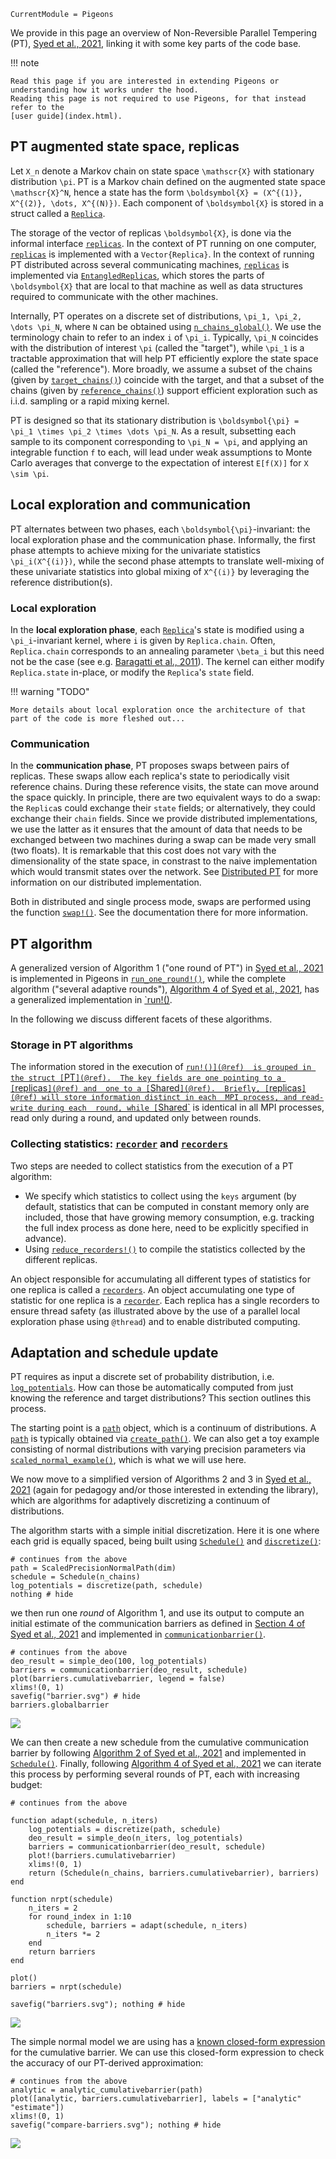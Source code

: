```@meta
CurrentModule = Pigeons
```


We provide in this page an overview of Non-Reversible Parallel Tempering (PT), 
[Syed et al., 2021](https://rss.onlinelibrary.wiley.com/doi/10.1111/rssb.12464), 
linking it with some key parts of the code base. 

!!! note

    Read this page if you are interested in extending Pigeons or 
    understanding how it works under the hood. 
    Reading this page is not required to use Pigeons, for that instead refer to the 
    [user guide](index.html). 



## PT augmented state space, replicas

Let ``X_n`` denote a Markov chain on state space ``\mathscr{X}`` with stationary distribution
``\pi``. 
PT is a Markov chain defined on the augmented state space ``\mathscr{X}^N``, hence 
a state has the form ``\boldsymbol{X} = (X^{(1)}, X^{(2)}, \dots, X^{(N)})``. 
Each component of ``\boldsymbol{X}`` is stored in a struct called a
[`Replica`](@ref). 

The storage of the vector of replicas ``\boldsymbol{X}``, is done via the informal 
interface [`replicas`](@ref). In the context of PT running on one computer, 
[`replicas`](@ref) is implemented with a `Vector{Replica}`. In the context 
of running PT distributed across several communicating machines, [`replicas`](@ref) 
is implemented via [`EntangledReplicas`](@ref), which stores the parts of 
``\boldsymbol{X}`` that are local to that machine as well as data structures 
required to communicate with the other machines. 

Internally, PT operates on a discrete set of distributions, 
``\pi_1, \pi_2, \dots \pi_N``, where ``N`` can be obtained using [`n_chains_global()`](@ref). 
We use the terminology chain to refer to an index ``i`` of ``\pi_i``.
Typically, ``\pi_N`` coincides with the distribution of interest ``\pi`` (called the "target"), while 
``\pi_1`` is a tractable approximation that will help PT efficiently explore the 
state space (called the "reference"). 
More broadly, we assume a subset of the chains (given by [`target_chains()`](@ref)) coincide with the target, and that a subset of the chains (given by [`reference_chains()`](@ref)) support 
efficient exploration such as i.i.d. sampling or a rapid mixing kernel. 

PT is designed so that its stationary distribution is ``\boldsymbol{\pi} = \pi_1 \times \pi_2 \times \dots \pi_N``. 
As a result, subsetting each sample to its component corresponding to ``\pi_N = \pi``, 
and applying an integrable function ``f`` to each, will lead under weak assumptions 
to Monte Carlo averages that converge to the expectation of interest ``E[f(X)]`` for 
``X \sim \pi``.

## Local exploration and communication

PT alternates between two phases, each ``\boldsymbol{\pi}``-invariant: the local 
exploration phase and the communication phase. Informally, the first phase attempts to achieve 
mixing for the univariate statistics ``\pi_i(X^{(i)})``, while the second phase attempts to 
translate well-mixing of these univariate statistics into global mixing of ``X^{(i)}`` by 
leveraging the reference distribution(s).

### Local exploration

In the **local exploration phase**,
each [`Replica`](@ref)'s state is modified using a ``\pi_i``-invariant kernel, 
where ``i`` is given by `Replica.chain`. Often, `Replica.chain` corresponds to 
an annealing parameter ``\beta_i`` but this need not be the case (see 
e.g. [Baragatti et al., 2011](https://arxiv.org/abs/1108.3423)).
The kernel can either modify `Replica.state` in-place, or modify the 
`Replica`'s `state` field.

!!! warning "TODO"

    More details about local exploration once the architecture of that 
    part of the code is more fleshed out...

### Communication

In the **communication phase**, PT proposes swaps between pairs of replicas. 
These swaps allow each replica's state to periodically visit reference chains. During these reference
visits, the state can move around the space quickly. 
In principle, there are two equivalent ways to do a swap: the `Replica`s could exchange 
their `state` fields; or alternatively, they could exchange their `chain` fields.
Since we provide distributed implementations, we use the latter as it ensures that 
the amount of data that needs to be exchanged between two machines during a swap 
can be made very small (two floats). 
It is remarkable that this cost does not vary with the dimensionality of the state space, 
in constrast to the naive implementation which would transmit states over the network.
See [Distributed PT](distributed.html) for more information on our distributed implementation.

Both in distributed and single process mode, 
swaps are performed using the function [`swap!()`](@ref). See the documentation there for
more information.


## PT algorithm

A generalized version of Algorithm 1 ("one round of PT") in [Syed et al., 2021](https://rss.onlinelibrary.wiley.com/doi/10.1111/rssb.12464) 
is implemented in Pigeons in [`run_one_round!()`](@ref), 
while the complete algorithm ("several adaptive rounds"), 
[Algorithm 4 of Syed et al., 2021](https://rss.onlinelibrary.wiley.com/doi/10.1111/rssb.12464), 
has a generalized implementation in [`run!()](@ref). 

In the following we discuss different facets of these algorithms.


### Storage in PT algorithms

The information stored in the execution of [`run!()](@ref) 
is grouped in the struct [`PT`](@ref). 
The key fields are one pointing to a [`replicas`](@ref) and 
one to a [`Shared`](@ref). 
Briefly, [`replicas`](@ref) will store information distinct in each 
MPI process, and read-write during each 
round, while [`Shared`](@ref) is identical in all MPI processes, read only during a round, and updated only between 
rounds. 


### Collecting statistics: [`recorder`](@ref) and [`recorders`](@ref)

Two steps are needed to collect statistics from the execution of a PT algorithm: 

- We specify which statistics to collect using the `keys` argument (by 
    default, statistics that can be computed in constant memory only are included, 
    those that have growing memory consumption, e.g. tracking the full 
    index process as done here, need to be explicitly specified in advance).
- Using [`reduce_recorders!()`](@ref) to compile the statistics collected 
    by the different replicas.
    
An object responsible for accumulating all different types of statistics for 
one replica is called a  [`recorders`](@ref). An object accumulating one 
type of statistic for one replica is a [`recorder`](@ref). 
Each replica has a single recorders to ensure thread safety (as illustrated above 
by the use of a parallel local exploration phase using `@thread`) and to enable distributed 
computing. 


## Adaptation and schedule update

PT requires as input a discrete set of probability distribution, i.e. [`log_potentials`](@ref). 
How can those be automatically computed from just knowing the reference and target 
distributions?
This section outlines this process.

The starting point is a [`path`](@ref) object, which is a continuum of distributions. 
A [`path`](@ref) is typically obtained via [`create_path()`](@ref). 
We can also get a toy example consisting of normal distributions with varying 
precision parameters via [`scaled_normal_example()`](@ref), which is what we 
will use here.

We now move to a simplified version of Algorithms 2 and 3 in [Syed et al., 2021](https://rss.onlinelibrary.wiley.com/doi/10.1111/rssb.12464) 
(again for pedagogy and/or those interested in extending the library), which are 
algorithms for adaptively discretizing a continuum of distributions.

The algorithm starts with a simple initial discretization.
Here it is one where each grid is equally spaced, being built using [`Schedule()`](@ref)
and [`discretize()`](@ref):

```@example simple_algos
# continues from the above
path = ScaledPrecisionNormalPath(dim)
schedule = Schedule(n_chains)
log_potentials = discretize(path, schedule)
nothing # hide
```

we then run one *round* of Algorithm 1, and use its output to 
compute an initial estimate of the communication barriers as defined 
in [Section 4 of Syed et al., 2021](https://rss.onlinelibrary.wiley.com/doi/10.1111/rssb.12464) 
and implemented in [`communicationbarrier()`](@ref).

```@example simple_algos
# continues from the above
deo_result = simple_deo(100, log_potentials)
barriers = communicationbarrier(deo_result, schedule)
plot(barriers.cumulativebarrier, legend = false)
xlims!(0, 1)
savefig("barrier.svg") # hide
barriers.globalbarrier
```

![](barrier.svg)

We can then create a new schedule from the cumulative communication barrier 
by following [Algorithm 2 of Syed et al., 2021](https://rss.onlinelibrary.wiley.com/doi/10.1111/rssb.12464) 
and implemented in [`Schedule()`](@ref). 
Finally, following [Algorithm 4 of Syed et al., 2021](https://rss.onlinelibrary.wiley.com/doi/10.1111/rssb.12464) 
we can iterate this process by performing several rounds of PT, each with increasing budget:

```@example simple_algos
# continues from the above

function adapt(schedule, n_iters)
    log_potentials = discretize(path, schedule)
    deo_result = simple_deo(n_iters, log_potentials)
    barriers = communicationbarrier(deo_result, schedule)
    plot!(barriers.cumulativebarrier)
    xlims!(0, 1)
    return (Schedule(n_chains, barriers.cumulativebarrier), barriers)
end

function nrpt(schedule)
    n_iters = 2
    for round_index in 1:10
        schedule, barriers = adapt(schedule, n_iters)
        n_iters *= 2
    end
    return barriers
end

plot()
barriers = nrpt(schedule)

savefig("barriers.svg"); nothing # hide
```

![](barriers.svg)

The simple normal model we are using has a [known closed-form expression](https://aip.scitation.org/doi/10.1063/1.1644093) 
for the cumulative barrier. We can use this closed-form expression to check the 
accuracy of our PT-derived approximation:

```@example simple_algos
# continues from the above
analytic = analytic_cumulativebarrier(path)
plot([analytic, barriers.cumulativebarrier], labels = ["analytic" "estimate"])
xlims!(0, 1)
savefig("compare-barriers.svg"); nothing # hide
```

![](compare-barriers.svg)